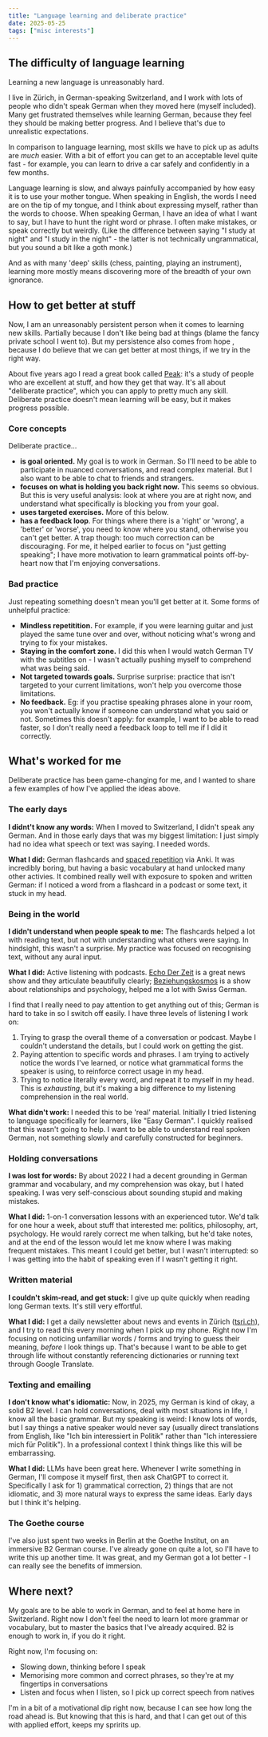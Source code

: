 ```yaml
---
title: "Language learning and deliberate practice"
date: 2025-05-25
tags: ["misc interests"]
---
```


## The difficulty of language learning

Learning a new language is unreasonably hard.

I live in Zürich, in German-speaking Switzerland, and I work with lots of people who didn't speak German when they moved here (myself included). Many get frustrated themselves while learning German, because they feel they should be making better progress. And I believe that's due to unrealistic expectations.

In comparison to language learning, most skills we have to pick up as adults are _much_ easier. With a bit of effort you can get to an acceptable level quite fast - for example, you can learn to drive a car safely and confidently in a few months.

Language learning is slow, and always painfully accompanied by how easy it is to use your mother tongue. When speaking in English, the words I need are on the tip of my tongue, and I think about expressing myself, rather than the words to choose. When speaking German, I have an idea of what I want to say, but I have to hunt the right word or phrase. I often make mistakes, or speak correctly but weirdly. (Like the difference between saying "I study at night" and "I study in the night" - the latter is not technically ungrammatical, but you sound a bit like a goth monk.)

And as with many 'deep' skills (chess, painting, playing an instrument), learning more mostly means discovering more of the breadth of your own ignorance.

## How to get better at stuff

Now, I am an unreasonably persistent person when it comes to learning new skills. Partially because I don't like being bad at things (blame the fancy private school I went to). But my persistence also comes from hope , because I do believe that we can get better at most things, if we try in the right way.

About five years ago I read a great book called [Peak](https://www.samuelthomasdavies.com/book-summaries/psychology/peak/): it's a study of people who are excellent at stuff, and how they get that way. It's all about "deliberate practice", which you can apply to pretty much any skill. Deliberate practice doesn't mean learning will be easy, but it makes progress possible.

### Core concepts

Deliberate practice...

- **is goal oriented.** My goal is to work in German. So I'll need to be able to participate in nuanced conversations, and read complex material. But I also want to be able to chat to friends and strangers.
- **focuses on what is holding you back right now.** This seems so obvious. But this is very useful analysis: look at where you are at right now, and understand what specifically is blocking you from your goal.
- **uses targeted exercises.** More of this below.
- **has a feedback loop**. For things where there is a 'right' or 'wrong', a 'better' or 'worse', you need to know where you stand, otherwise you can't get better. A trap though: too much correction can be discouraging. For me, it helped earlier to focus on "just getting speaking"; I have more motivation to learn grammatical points off-by-heart now that I'm enjoying conversations.

### Bad practice

Just repeating something doesn't mean you'll get better at it. Some forms of unhelpful practice:

- **Mindless repetitition.** For example, if you were learning guitar and just played the same tune over and over, without noticing what's wrong and trying to fix your mistakes.
- **Staying in the comfort zone.** I did this when I would watch German TV with the subtitles on - I wasn't actually pushing myself to comprehend what was being said.
- **Not targeted towards goals.** Surprise surprise: practice that isn't targeted to your current limitations, won't help you overcome those limitations.
- **No feedback.** Eg: if you practise speaking phrases alone in your room, you won't actually know if someone can understand what you said or not.  Sometimes this doesn't apply: for example, I want to be able to read faster, so I don't really need a feedback loop to tell me if I did it correctly.

## What's worked for me

Deliberate practice has been game-changing for me, and I wanted to share a few examples of how I've applied the ideas above.

### The early days

**I didnt't know any words:** When I moved to Switzerland, I didn't speak any German. And in those early days that was my biggest limitation: I just simply had no idea what speech or text was saying. I needed words.

**What I did:** German flashcards and [spaced repetition](https://en.wikipedia.org/wiki/Spaced_repetition) via Anki. It was incredibly boring, but having a basic vocabulary at hand unlocked many other activies. It combined really well with  exposure to spoken and written German: if I noticed a word from a flashcard in a podcast or some text, it stuck in my head.

### Being in the world

**I didn't understand when people speak to me:** The flashcards helped a lot with reading text, but not with understanding what others were saying. In hindsight, this wasn't a surprise. My practice was focused on recognising text, without any aural input. 

**What I did:** Active listening with podcasts. [Echo Der Zeit](https://www.srf.ch/audio/echo-der-zeit) is a great news show and they articulate beautifully clearly; [Beziehungskosmos](https://www.beziehungskosmos.com/) is a show about relationships and psychology, helped me a lot with Swiss German.

I find that I really need to pay attention to get anything out of this; German is hard to take in so I switch off easily. I have three levels of listening I work on:

1. Trying to grasp the overall theme of a conversation or podcast. Maybe I couldn't understand the details, but I could work on getting the gist.
2. Paying attention to specific words and phrases. I am trying to actively notice the words I've learned, or notice what grammatical forms the speaker is using, to reinforce correct usage in my head.
3. Trying to notice literally every word, and repeat it to myself in my head. This is _exhausting_, but it's making a big difference to my listening comprehension in the real world.

**What didn't work:** I needed this to be 'real' material. Initially I tried listening to language specifically for learners, like "Easy German". I quickly realised that this wasn't going to help. I want to be able to understand real spoken German, not something slowly and carefully constructed for beginners.

### Holding conversations

**I was lost for words:** By about 2022 I had a decent grounding in German grammar and vocabulary, and my comprehension was okay, but I hated speaking. I was very self-conscious about sounding stupid and making mistakes.

**What I did:** 1-on-1 conversation lessons with an experienced tutor. We'd talk for one hour a week, about stuff that interested me: politics, philosophy, art, psychology. He would rarely correct me when talking, but he'd take notes, and at the end of the lesson would let me know where I was making frequent mistakes. This meant I could get better, but I wasn't interrupted: so I was getting into the habit of speaking even if I wasn't getting it right.

### Written material

**I couldn't skim-read, and get stuck:** I give up quite quickly when reading long German texts. It's still very effortful.

**What I did:** I get a daily newsletter about news and events in Zürich ([tsri.ch](https://tsri.ch/)), and I try to read this every morning when I pick up my phone. Right now I'm focusing on noticing unfamiliar words / forms and trying to guess their meaning, _before_ I look things up. That's because I want to be able to get through life without constantly referencing dictionaries or running text through Google Translate.

### Texting and emailing

**I don't know what's idiomatic:** Now, in 2025, my German is kind of okay, a solid B2 level. I can hold conversations, deal with most situations in life, I know all the basic grammar. But my speaking is weird: I know lots of words, but I say things a native speaker would never say (usually direct translations from English, like "Ich bin interessiert in Politik" rather than "Ich interessiere mich für Politik"). In a professional context I think things like this will be embarrassing.

**What I did:** LLMs have been great here. Whenever I write something in German, I'll compose it myself first, then ask ChatGPT to correct it. Specifically I ask for 1) grammatical correction, 2) things that are not idiomatic, and 3) more natural ways to express the same ideas. Early days but I think it's helping.

### The Goethe course

I've also just spent two weeks in Berlin at the Goethe Institut, on an immersive B2 German course. I've already gone on quite a lot, so I'll have to write this up another time. It was great, and my German got a lot better - I can really see the benefits of immersion.

## Where next?

My goals are to be able to work in German, and to feel at home here in Switzerland. Right now I don't feel the need to learn lot more grammar or vocabulary, but to master the basics that I've already acquired. B2 is enough to work in, if you do it right.

Right now, I'm focusing on:

- Slowing down, thinking before I speak
- Memorising more common and correct phrases, so they're at my fingertips in conversations
- Listen and focus when I listen, so I pick up correct speech from natives

I'm in a bit of a motivational dip right now, because I can see how long the road ahead is. But knowing that this is hard, and that I can get out of this with applied effort, keeps my spririts up.
